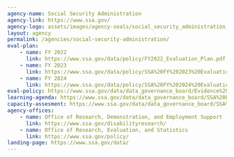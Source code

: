 ```yaml
---
agency-name: Social Security Administration
agency-link: https://www.ssa.gov/
agency-logo: assets/images/agency-seals/social_security_administration_seal.png
layout: agency
permalink: /agencies/social-security-administration/
eval-plan:
    - name: FY 2022
      link: https://www.ssa.gov/data/policy/FY2022_Evaluation_Plan.pdf
    - name: FY 2023
      link: https://www.ssa.gov/data/policy/SSA%20FY%202023%20Evaluation%20Plan%20Final%20032322.pdf
    - name: FY 2024
      link: https://www.ssa.gov/data/policy/SSA%20FY%202024%20Evaluation%20Plan%203.14.2023.pdf
eval-policy: https://www.ssa.gov/data/data_governance_board/Evidence%20Act%20Evaluation%20Policy%20-%20September%202020.pdf
learning-agenda: https://www.ssa.gov/data/data_governance_board/SSA%20FY2022-2026%20Learning%20Agenda%20Final%20032322.pdf
capacity-assesment: https://www.ssa.gov/data/data_governance_board/SSA%20FY2022-2026%20Capacity%20Assessment%20Final%20032322.pdf
agency-offices:
    - name: Office of Research, Demonstration, and Employment Support
      link: https://www.ssa.gov/disabilityresearch/
    - name: Office of Research, Evaluation, and Statistics
      link: https://www.ssa.gov/policy/  
landing-page: https://www.ssa.gov/data/
---
```

